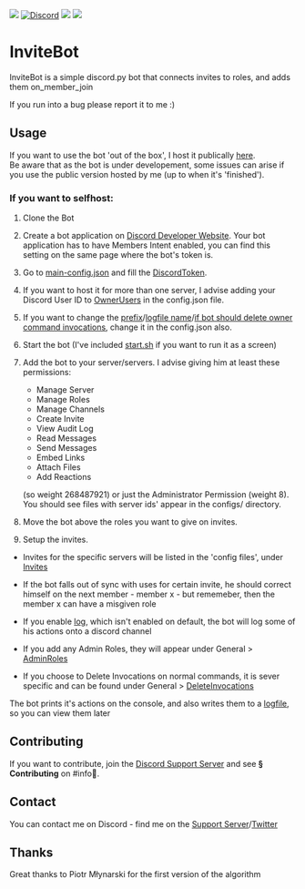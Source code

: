 <a target="https://invitebot.xyz/invite" href="https://invitebot.xyz/invite"><img src="https://invitebot.xyz/icons/bot-invite-blue.svg"></a>
<a href="https://discord.gg/96vwUWGddh"><img alt="Discord" src="https://img.shields.io/discord/788042409799712788?style=flat&logo=discord"></a>
<img src="https://invitebot.xyz/icons/license-MIT-yellow.svg">
<a target="https://docs.invitebot.xyz" href="https://docs.invitebot.xyz"><img src="https://invitebot.xyz/icons/read-the-docs-00BDD6.svg"></a>

# InviteBot
InviteBot is a simple discord.py bot that connects invites to roles, and adds them on_member_join

If you run into a bug please report it to me :)

## Usage
If you want to use the bot 'out of the box', I host it publically [here](https://invitebot.xyz/invite).</br>
Be aware that as the bot is under developement, some issues can arise if you use the public version hosted by me (up to when it's 'finished').

### If you want to selfhost:
  1. Clone the Bot
  2. Create a bot application on [Discord Developer Website](https://discord.com/developers). Your bot application has to have Members Intent enabled, you can find this setting on the same page where the bot's token is.
  3. Go to [main-config.json](https://github.com/Nevalicjus/invitebot/blob/main/main-config.json) and fill the [DiscordToken](https://github.com/Nevalicjus/invitebot/blob/main/main-config.json#L2).
  4. If you want to host it for more than one server, I advise adding your Discord User ID to [OwnerUsers](https://github.com/Nevalicjus/invitebot/blob/main/main-config.json#L5) in the config.json file.
  5. If you want to change the [prefix](https://github.com/Nevalicjus/invitebot/blob/main/main-config.json#L3)/[logfile name](https://github.com/Nevalicjus/invitebot/blob/main/main-config.json#L4)/[if bot should delete owner command invocations](https://github.com/Nevalicjus/invitebot/blob/main/main-config.json#L6), change it in the config.json also.
  6. Start the bot (I've included [start.sh](https://github.com/Nevalicjus/invitebot/blob/main/start.sh) if you want to run it as a screen)
  7. Add the bot to your server/servers. I advise giving him at least these permissions:
     - Manage Server
     - Manage Roles
     - Manage Channels
     - Create Invite
     - View Audit Log
     - Read Messages
     - Send Messages
     - Embed Links
     - Attach Files
     - Add Reactions

     (so weight 268487921)
     or just the Administrator Permission (weight 8).
     You should see files with server ids' appear in the configs/ directory.
  8. Move the bot above the roles you want to give on invites.
  9. Setup the invites.

- Invites for the specific servers will be listed in the 'config files', under [Invites](https://github.com/Nevalicjus/invitebot/blob/main/configs/example.json#L7)

- If the bot falls out of sync with uses for certain invite, he should correct himself on the next member - member x - but rememeber, then the member x can have a misgiven role

- If you enable [log](https://github.com/Nevalicjus/invitebot/blob/main/configs/example.json#L5), which isn't enabled on default, the bot will log some of his actions onto a discord channel

- If you add any Admin Roles, they will appear under General > [AdminRoles](https://github.com/Nevalicjus/invitebot/blob/main/configs/example.json#L4)

- If you choose to Delete Invocations on normal commands, it is sever specific and can be found under General > [DeleteInvocations](https://github.com/Nevalicjus/invitebot/blob/main/configs/example.json#L3)  

The bot prints it's actions on the console, and also writes them to a [logfile](https://github.com/Nevalicjus/invitebot/blob/main/main-config.json#L4), so you can view them later

## Contributing
If you want to contribute, join the [Discord Support Server](https://invitebot.xyz/support) and see **§ Contributing** on #info📜.

## Contact
You can contact me on Discord - find me on the [Support Server](https://invitebot.xyz/support)/[Twitter](https://twitter.com/maciejbromirski)

## Thanks
Great thanks to Piotr Młynarski for the first version of the algorithm
